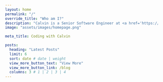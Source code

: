 ```yaml
---
layout: home
permalink: "/"
override_title: "Who am I?"
description: "Calvin is a Senior Software Engineer at <a href='https://newrelic.com/' target='_blank'>New Relic, Inc.</a>, working on <a href='https://newrelic.com/codestream' target='_blank'>CodeStream</a>, and a <a href='https://mvp.microsoft.com/en-US/mvp/profile/63bc0984-20fa-e911-a9a3-000d3a137063' target='_blank'>Microsoft MVP in Developer Technologies</a>."
image: "assets/images/homepage.png"

meta_title: Coding with Calvin

posts:
  heading: "Latest Posts"
  limit: 6
  sort: date # date | weight
  view_more_button_text: "View More"
  view_more_button_link: /blog
  columns: 3 # 1 | 2 | 3 | 4
---
```

